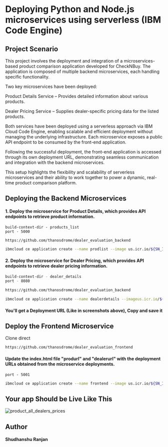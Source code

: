 # Deploying Python and Node.js microservices using serverless (IBM Code Engine)


## Project Scenario

This project involves the deployment and integration of a microservices-based product comparison application developed for CheckNBuy. The application is composed of multiple backend microservices, each handling specific functionality.

Two key microservices have been deployed:

Product Details Service – Provides detailed information about various products.

Dealer Pricing Service – Supplies dealer-specific pricing data for the listed products.

Both services have been deployed using a serverless approach via IBM Cloud Code Engine, enabling scalable and efficient deployment without managing the underlying infrastructure. Each microservice exposes a public API endpoint to be consumed by the front-end application.

Following the successful deployment, the front-end application is accessed through its own deployment URL, demonstrating seamless communication and integration with the backend microservices.

This setup highlights the flexibility and scalability of serverless microservices and their ability to work together to power a dynamic, real-time product comparison platform.

## Deploying the Backend Microservices

#### 1. Deploy the microservice for Product Details, which provides API endpoints to retrieve product information.
```
build-context-dir - products_list
port - 5000
```
```bash
https://github.com/thanosdrome/dealer_evaluation_backend
```
```bash
ibmcloud ce application create --name prodlist --image us.icr.io/${SN_ICR_NAMESPACE}/prodlist --registry-secret icr-secret --port 5000 --build-context-dir products_list --build-source https://github.com/thanosdrome/dealer_evaluation_backend
```


#### 2. Deploy the microservice for Dealer Pricing, which provides API endpoints to retrieve dealer pricing information.
```bash 
build-context-dir - dealer_details
port - 8080
```
```bash
https://github.com/thanosdrome/dealer_evaluation_backend
```
```bash
ibmcloud ce application create --name dealerdetails --imageus.icr.io/${SN_ICR_NAMESPACE}/dealerdetails --registry-secret icr-secret --port 8080 --build-context-dir dealer_details --build-source https://github.com/thanosdrome/dealer_evaluation_backend
```


#### You'll get a Deployment URL (Like in screenshots above), Copy and save it 

## Deploy the Frontend Microservice
Clone direct
```bash
https://github.com/thanosdrome/dealer_evaluation_frontend
```
#### Update the index.html file "produrl" and "dealerurl" with the deployment URLs obtained from the microservice deployments.

```build-context-dir - dealer_details
port - 5001
```

```bash
ibmcloud ce application create --name frontend --image us.icr.io/${SN_ICR_NAMESPACE}/frontend --registry-secret icr-secret --port 8080 --build-context-dir dealer_details --build-source .
```

## Your app Should be Live Like This
![product_all_dealers_prices](https://github.com/user-attachments/assets/378f7314-d71d-4f58-be31-2e87c84964ec)

## Author
#### Shudhanshu Ranjan
